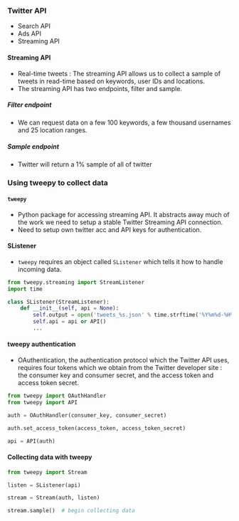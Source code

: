 
### Twitter API
- Search API
- Ads API
- Streaming API

#### Streaming API
- Real-time tweets : The streaming API allows us to collect a sample of tweets in read-time based on keywords, user IDs and locations.
- The streaming API has two endpoints, filter and sample.

##### Filter endpoint
- We can request data on a few 100 keywords, a few thousand usernames and 25 location ranges.

##### Sample endpoint
- Twitter will return a 1% sample of all of twitter

### Using tweepy to collect data

#### `tweepy`
- Python package for accessing streaming API. It abstracts away much of the work we need to setup a stable Twitter Streaming API connection.
- Need to setup own twitter acc and API keys for authentication.

#### SListener
- `tweepy` requires an object called `SListener` which tells it how to handle incoming data.

```python
from tweepy.streaming import StreamListener
import time

class SListener(StreamListener):
    def __init__(self, api = None):
        self.output = open('tweets_%s.json' % time.strftime('%Y%m%d-%H%M%S'), 'w')
        self.api = api or API()
        ...
```

#### tweepy authentication
- OAuthentication, the authentication protocol which the Twitter API uses, requires four tokens which we obtain from the Twitter developer site : the consumer key and consumer secret, and the access token and access token secret.

```python
from tweepy import OAuthHandler
from tweepy import API

auth = OAuthHandler(consumer_key, consumer_secret)

auth.set_access_token(access_token, access_token_secret)

api = API(auth)
```

#### Collecting data with tweepy

```python
from tweepy import Stream

listen = SListener(api)

stream = Stream(auth, listen)

stream.sample()  # begin collecting data
```












































